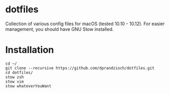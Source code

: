 dotfiles
========

Collection of various config files for macOS (tested 10.10 - 10.12). For easier management, you should have GNU Stow installed.

# Installation

```
cd ~/
git clone --recursive https://github.com/dprandzioch/dotfiles.git
cd dotfiles/
stow zsh
stow vim
stow whateverYouWant
```
